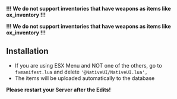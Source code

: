 **!!! We do not support inventories that have weapons as items like ox_inventory !!!**

**!!! We do not support inventories that have weapons as items like ox_inventory !!!**

## Installation
* If you are using ESX Menu and NOT one of the others, go to `fxmanifest.lua` and delete `'@NativeUI/NativeUI.lua',`
* The items will be uploaded automatically to the database

**Please restart your Server after the Edits!**
